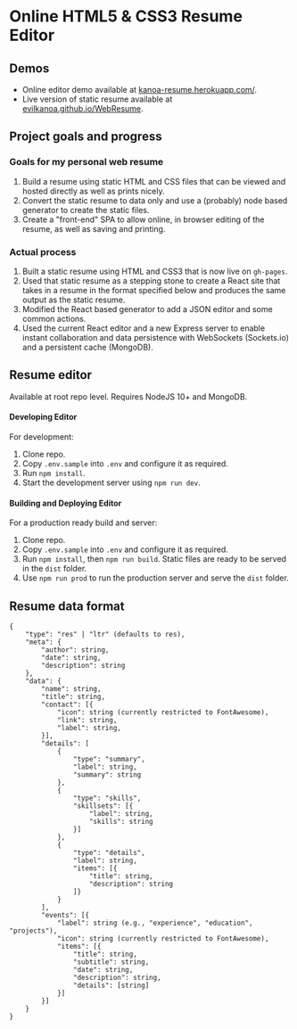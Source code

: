 # Online HTML5 & CSS3 Resume Editor

## Demos
* Online editor demo available at [kanoa-resume.herokuapp.com/](https://kanoa-resume.herokuapp.com/#/).
* Live version of static resume available at [evilkanoa.github.io/WebResume](https://evilkanoa.github.io/WebResume/static/).

## Project goals and progress
### Goals for my personal web resume  
1. Build a resume using static HTML and CSS files that can be viewed and hosted directly as well as prints nicely.
2. Convert the static resume to data only and use a (probably) node based generator to create the static files.
3. Create a "front-end" SPA to allow online, in browser editing of the resume, as well as saving and printing.

### Actual process
1. Built a static resume using HTML and CSS3 that is now live on `gh-pages`.
2. Used that static resume as a stepping stone to create a React site that takes in a resume in the format specified below and produces the same output as the static resume.
3. Modified the React based generator to add a JSON editor and some common actions.
4. Used the current React editor and a new Express server to enable instant collaboration and data persistence with WebSockets (Sockets.io) and a persistent cache (MongoDB).

## Resume editor
Available at root repo level. Requires NodeJS 10+ and MongoDB.

#### Developing Editor
For development:
1. Clone repo.
2. Copy `.env.sample` into `.env` and configure it as required.
3. Run `npm install`.
4. Start the development server using `npm run dev`.

#### Building and Deploying Editor
For a production ready build and server:
1. Clone repo.
2. Copy `.env.sample` into `.env` and configure it as required.
3. Run `npm install`, then `npm run build`. Static files are ready to be served in the `dist` folder.
4. Use `npm run prod` to run the production server and serve the `dist` folder.

## Resume data format
```
{
	"type": "res" | "ltr" (defaults to res),
	"meta": {
		"author": string,
		"date": string,
		"description": string
	},
	"data": {
		"name": string,
		"title": string,
		"contact": [{
			"icon": string (currently restricted to FontAwesome),
			"link": string,
			"label": string,
		}],
		"details": [
			{
				"type": "summary",
				"label": string,
				"summary": string
			},
			{
				"type": "skills",
				"skillsets": [{
					"label": string,
					"skills": string
				}]
			},
			{
				"type": "details",
				"label": string,
				"items": [{
					"title": string,
					"description": string
				]}
			}
		],
		"events": [{
			"label": string (e.g., "experience", "education", "projects"),
			"icon": string (currently restricted to FontAwesome),
			"items": [{
				"title": string,
				"subtitle": string,
				"date": string,
				"description": string,
				"details": [string]
			}]
		}]
	}
}
```
